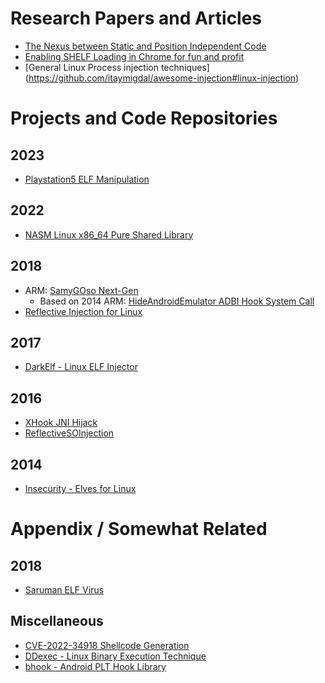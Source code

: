 # Research Papers and Articles
- [The Nexus between Static and Position Independent Code](https://tmpout.sh/1/10/)
- [Enabling SHELF Loading in Chrome for fun and profit](https://tmpout.sh/2/5.html)
- [General Linux Process injection techniques] (https://github.com/itaymigdal/awesome-injection#linux-injection)
  
# Projects and Code Repositories

## 2023
- [Playstation5 ELF Manipulation](https://github.com/astrelsky/libhijacker/blob/msg/libhijacker/source/elf/elf.cpp)

## 2022
- [NASM Linux x86_64 Pure Shared Library](https://github.com/therealdreg/nasm_linux_x86_64_pure_sharedlib)

## 2018
- ARM: [SamyGOso Next-Gen](https://github.com/openlgtv/samyGOso_ng/blob/master/core/samyGOso.c)
  - Based on 2014 ARM: [HideAndroidEmulator ADBI Hook System Call](https://github.com/MindMac/HideAndroidEmulator/blob/master/HITCON/DemoCode/adbi_hook_systemcall/hijack/hijack.c)
- [Reflective Injection for Linux](https://github.com/haidragon/ReflectiveInjection/blob/master/linux%E7%89%88/inject/src/inject.c)

## 2017
- [DarkElf - Linux ELF Injector](https://github.com/jordan9001/darkelf/tree/master)

## 2016
- [XHook JNI Hijack](https://github.com/hello2mao/XHook/blob/master/ref/jni/hijack_ref/hijack.c)
- [ReflectiveSOInjection](https://github.com/infosecguerrilla/ReflectiveSOInjection/)

## 2014
- [Insecurity - Elves for Linux](https://github.com/nima/insecurity/blob/master/elvez/elves.c)

# Appendix / Somewhat Related

## 2018
- [Saruman ELF Virus](https://github.com/elfmaster/saruman/blob/master/launcher.c)

## Miscellaneous
- [CVE-2022-34918 Shellcode Generation](https://github.com/jiayy/android_vuln_poc-exp/blob/master/linux/CVE-2022-34918/generate_shellcode/gen_shellcode.sh)
- [DDexec - Linux Binary Execution Technique](https://github.com/arget13/DDexec-)
- [bhook - Android PLT Hook Library](https://github.com/bytedance/bhook)
